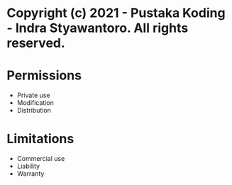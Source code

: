 # Copyright (c) 2021 - Pustaka Koding - Indra Styawantoro. All rights reserved.


# Permissions

- Private use
- Modification
- Distribution


# Limitations

- Commercial use
- Liability
- Warranty
